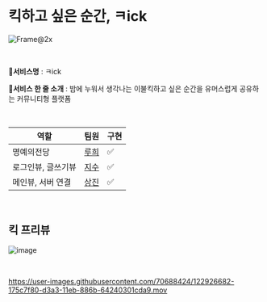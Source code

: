 
<br>

# 킥하고 싶은 순간, ㅋick

![Frame@2x](https://user-images.githubusercontent.com/70688424/122929592-18db7700-d3a6-11eb-97b3-b687d1d32a63.png)

<br>

🍎**서비스명** : ㅋick

🍎**서비스 한 줄 소개** : 밤에 누워서 생각나는 이불킥하고 싶은 순간을 유머스럽게 공유하는 커뮤니티형 플랫폼

<br>


|역할|팀원|구현|
|------|---|-----|
|명예의전당|[루희](https://github.com/heerucan)|:white_check_mark:|
|로그인뷰, 글쓰기뷰|[지수](https://github.com/Kim-jisoo11)|:white_check_mark:|
|메인뷰, 서버 연결|[상진](https://github.com/Hansangjin98)|:white_check_mark:|



<br>

## 킥 프리뷰

![image](https://user-images.githubusercontent.com/70688424/122928513-e9783a80-d3a4-11eb-8e37-6ba873fe12ea.png)

<br>

https://user-images.githubusercontent.com/70688424/122926682-175c7f80-d3a3-11eb-886b-64240301cda9.mov
